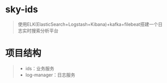 # sky-ids
> 使用ELK(ElasticSearch+Logstash+Kibana)+kafka+filebeat搭建一个日志实时搜索分析平台
# 项目结构
>- ids：业务服务
>- log-manager：日志服务
